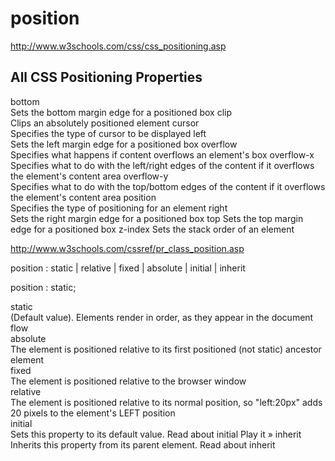 # position  



http://www.w3schools.com/css/css_positioning.asp




## All CSS Positioning Properties


bottom  
    Sets the bottom margin edge for a positioned box
clip  
    Clips an absolutely positioned element
cursor  
    Specifies the type of cursor to be displayed
left  
    Sets the left margin edge for a positioned box
overflow  
    Specifies what happens if content overflows an element's box
overflow-x  
    Specifies what to do with the left/right edges of the content if it overflows the element's content area
overflow-y  
    Specifies what to do with the top/bottom edges of the content if it overflows the element's content area
position  
    Specifies the type of positioning for an element
right  
    Sets the right margin edge for a positioned box
top 
    Sets the top margin edge for a positioned box
z-index 
    Sets the stack order of an element




http://www.w3schools.com/cssref/pr_class_position.asp

position : static | relative | fixed | absolute | initial | inherit

position : static;




static  
    (Default value). Elements render in order, as they appear in the document flow   
absolute  
    The element is positioned relative to its first positioned (not static) ancestor element   
fixed  
    The element is positioned relative to the browser window  
relative  
    The element is positioned relative to its normal position, so "left:20px" adds 20 pixels to the element's LEFT position  
initial  
    Sets this property to its default value. Read about initial Play it »
inherit  
    Inherits this property from its parent element. Read about inherit















